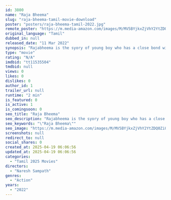 ```yaml
---
id: 3800
name: "Raja Bheema"
slug: "raja-bheema-tamil-movie-download"
poster: "posters/raja-bheema-tamil-2022.jpg"
remote_poster: "https://m.media-amazon.com/images/M/MV5BYjkxZjVhY2YtZDQ0Zi00ZDI5LWEyYmUtZTMyNzc0YmIxNDBhXkEyXkFqcGdeQXVyNjI4OTI2NzA@._V1_SX300.jpg"
original_language: "Tamil"
dubbed_in: null
released_date: "11 Mar 2022"
synopsis: "Rajabheema is the syory of young boy who has a close bond with an elephant since his childhood. Later, as he grows up, a powerful politician who is envious of him creates problems."
type: "movie"
rating: "N/A"
imdbid: "tt11535504"
tmdbid: null
views: 0
likes: 0
dislikes: 0
author_id: 1
trailer_url: null
runtime: "2 min"
is_featured: 0
is_active: 1
is_comingsoon: 0
seo_title: "Raja Bheema"
seo_description: "Rajabheema is the syory of young boy who has a close bond with an elephant since his childhood. Later, as he grows up, a powerful politician who is envious of him creates problems."
seo_keywords: "\"Raja Bheema\""
seo_image: "https://m.media-amazon.com/images/M/MV5BYjkxZjVhY2YtZDQ0Zi00ZDI5LWEyYmUtZTMyNzc0YmIxNDBhXkEyXkFqcGdeQXVyNjI4OTI2NzA@._V1_SX300.jpg"
screenshots: null
redirect_to: null
social_shares: 0
created_at: 2025-04-19 06:06:56
updated_at: 2025-04-19 06:06:56
categories:
  - "Tamil 2025 Movies"
directors:
  - "Naresh Sampath"
genres:
  - "Action"
years:
  - "2022"
---
```

